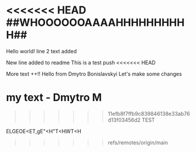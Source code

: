 <<<<<<< HEAD
##WHOOOOOOAAAAHHHHHHHHHH##
=======
Hello world!
line 2 text added

New line added to readme
This is a test push
<<<<<<< HEAD

More text ++!!
Hello from Dmytro Bonislavskyi
Let's make some changes


my text - Dmytro M
=======
>>>>>>> 11efb8f7ffb9c839846138e33ab76d13f03456d2
TEST

ELGEOE<ET,gE"<H"T<HWT<H
>>>>>>> refs/remotes/origin/main
